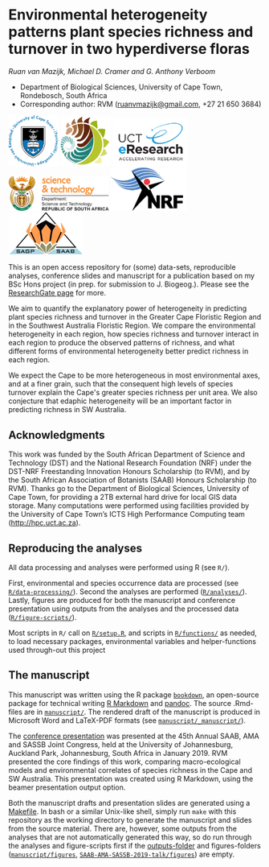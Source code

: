 # Environmental heterogeneity patterns plant species richness and turnover in two hyperdiverse floras

_Ruan van Mazijk, Michael D. Cramer and G. Anthony Verboom_

- Department of Biological Sciences, University of Cape Town, Rondebosch, South Africa
- Corresponding author: RVM (ruanvmazijk@gmail.com, +27 21 650 3684)

<p>
  <img src="logos/UCT-logo.png"       width="100" />
  <img src="logos/BIO-logo.png"       width="100" />
  <img src="logos/eResearch-logo.png" width="150" />
  <img src="logos/DST-logo.png"       width="200" />
  <img src="logos/NRF-logo.png"       width="150" />
  <img src="logos/SAAB-logo.png"      width="150" />
</p>

This is an open access repository for (some) data-sets, reproducible analyses, conference slides and manuscript for a publication based on my BSc Hons project (in prep. for submission to J. Biogeog.). Please see the [ResearchGate page](https://www.researchgate.net/project/Plant-species-richness-turnover-environmental-heterogeneity-in-the-Cape-and-SW-Australia) for more.

We aim to quantify the explanatory power of heterogeneity in predicting plant species richness and turnover in the Greater Cape Floristic Region and in the Southwest Australia Floristic Region. We compare the environmental heterogeneity in each region, how species richness and turnover interact in each region to produce the observed patterns of richness, and what different forms of environmental heterogeneity better predict richness in each region.

We expect the Cape to be more heterogeneous in most environmental axes, and at a finer grain, such that the consequent high levels of species turnover explain the Cape's greater species richness per unit area. We also conjecture that edaphic heterogeneity will be an important factor in predicting richness in SW Australia.

## Acknowledgments

This work was funded by the South African Department of Science and Technology (DST) and the National Research Foundation (NRF) under the DST-NRF Freestanding Innovation Honours Scholarship (to RVM), and by the South African Association of Botanists (SAAB) Honours Scholarship (to RVM). Thanks go to the Department of Biological Sciences, University of Cape Town, for providing a 2TB external hard drive for local GIS data storage. Many computations were performed using facilities provided by the University of Cape Town’s ICTS High Performance Computing team (<http://hpc.uct.ac.za>).

## Reproducing the analyses

All data processing and analyses were performed using R (see `R/`).

First, environmental and species occurrence data are processed (see [`R/data-processing/`](R/data-processing/)). Second the analyses are performed ([`R/analyses/`](R/analyses/)). Lastly, figures are produced for both the manuscript and conference presentation using outputs from the analyses and the processed data ([`R/figure-scripts/`](R/figure-scripts/)).

Most scripts in `R/` call on [`R/setup.R`](R/setup.R), and scripts in [`R/functions/`](R/functions/) as needed, to load necessary packages, environmental variables and helper-functions used through-out this project

## The manuscript

This manuscript was written using the R package [`bookdown`](https://bookdown.org/), an open-source package for technical writing [R Markdown](https://rmarkdown.rstudio.com/) and [pandoc](https://pandoc.org/). The source .Rmd-files are in [`manuscript/`](manuscript/). The rendered draft of the manuscript is produced in Microsoft Word and LaTeX-PDF formats (see [`manuscript/_manuscript/`](manuscript/_manuscript/)). 

The [conference presentation](https://www.researchgate.net/publication/330262656_Environmental_turnover_predicts_plant_species_richness_turnover_-_Comparing_the_Greater_Cape_Floristic_Region_the_Southwest_Australia_Floristic_Region) was presented at the 45th Annual SAAB, AMA and SASSB Joint Congress, held at the University of Johannesburg, Auckland Park, Johannesburg, South Africa in January 2019. RVM presented the core findings of this work, comparing macro-ecological models and environmental correlates of species richness in the Cape and SW Australia. This presentation was created using R Markdown, using the beamer presentation output option.

Both the manuscript drafts and presentation slides are generated using a [Makefile](https://www.gnu.org/s/make/manual/html_node/Introduction.html). In bash or a similar Unix-like shell, simply run `make` with this repository as the working directory to generate the manuscript and slides from the source material. There are, however, some outputs from the analyses that are not automatically generated this way, so do run through the analyses and figure-scripts first if the [outputs-folder](outputs/) and figures-folders ([`manuscript/figures`](manuscript/figures), [`SAAB-AMA-SASSB-2019-talk/figures`](SAAB-AMA-SASSB-2019-talk/figures)) are empty.
